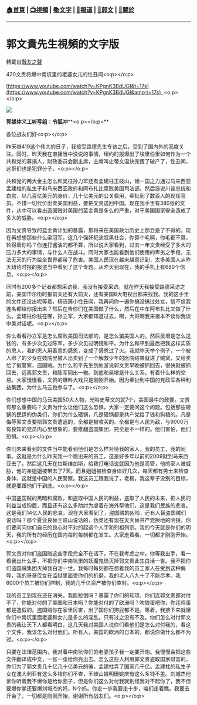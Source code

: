 ###  [:house:首頁](https://github.com/ourhimalayas/home) | [:tv:視頻](https://github.com/ourhimalayas/videos) | [:books:文字](https://github.com/ourhimalayas/txt) | [:newspaper:報道](https://github.com/ourhimalayas/news) | [:eagle:郭文](https://github.com/ourhimalayas/guomedia) | [:pray:關於](https://github.com/ourhimalayas/home/tree/master/about)
---
# 郭文貴先生視頻的文字版
轉載自[戰友之聲](http://littleantvoice.blogspot.com)

420文贵将爆中南坑里的老婆女儿的性丑闻<o:p></o:p>



[https://www.youtube.com/watch?v=KPgnK3BdUGI&t=17s](https://www.youtube.com/watch?v=KPgnK3BdUGI&amp;t=17s)  <o:p></o:p>



[![](https://1.bp.blogspot.com/-gEgWubBvOCY/WtpcVszaXaI/AAAAAAAAC7o/_J34e9P16jsirolXnbzHY2YktLGmztIsQCLcBGAs/s400/0420-1.PNG)](https://1.bp.blogspot.com/-gEgWubBvOCY/WtpcVszaXaI/AAAAAAAAC7o/_J34e9P16jsirolXnbzHY2YktLGmztIsQCLcBGAs/s1600/0420-1.PNG)

**郭媒体义工听写组：令狐冲****<o:p></o:p>**

各位战友们好<o:p></o:p>



昨天继419这个伟大的日子，我接受路德先生专访之后，受到了国内外的高度关注。同时，昨天我在直播当中没说的事情，纽约时报爆出了埃里伯里如何作为一个共和党的募捐人，财政委员会副主席，主席叫史蒂文温快完蛋了破产了，性丑闻，这哥们也是犯罪分子。<o:p></o:p>



共和党的两大金主怎么和吴征孙力军还有孟建柱王岐山，倾一国之力通过马来西亚孟建柱的私生子和马来西亚政府和阿布扎比腐败美国司法部。然后游说川普总统和白宫，以几百亿美元的身价，几十亿美元的公关费用，牵扯到了数百人的现任官员。不惜一切代价出卖美国利益，要把文贵送回中国。现在我手里有380张的文件，从中可以看出盗国贼对美国的蓝金黄是多么的严重，对于美国国家安全造成了多大的威胁。<o:p></o:p>



因为文贵导致的蓝金黄计划的暴露，那将来在美国政治历史上那会是了不得的。现在再想想那些什么梁冠军，这几个强奸犯流氓黑社会，你算个毛啊，你毛都不算，轮得着你吗？你连打酱油的都不算，所以说大家看到，过去一年文贵经受了多大的压力多大的事情，与什么人在战斗。同时大家也能看到他们使用的卑劣之手段，无法无天的行为给全世界都带了危害。美国人民现在越来越意识到，太多美国人从昨天纽约时报的报道当中看到了这个专题。从昨天到现在，我的手机上有680个信息。<o:p></o:p>



同时有200多个记者都想采访我，我没有接受采访。就在昨天我接受路德采访之前，美国华尔街时报前天还有大前天，还有美国6大电视台都来找我。我的这手里的文件还没出呢等着，杨洁篪小性丑闻，我再问你一遍你搞没搞过处女，信不信我连名都给你报出来？然后在告你们在美国做了什么，然后在中东阿布扎比又做了什么。孟建柱你钱在哪，孙立军，大家都知道过去，啊，大哥啊我来根本不谈你我谈中美对话呢。<o:p></o:p>



你么看看孙立军是怎么腐败美国司法部的，是怎么骗美国人的。然后吴增是怎么送钱的，有多少次见过陈军，多少次见过明镜和平。为什么和平到最后把我这样实质的恩人，我的恩人用善意的感恩，变成了感恩过了火。我就昨天举个例子，一个被人绑了的少女在妓院里被人出卖到了一个解救少年的医院结果就进了贼窝，又给卖给了假警察，盗国贼。为什么和平先生到处游说郭文贵早晚被抓回去，很快就被抓回去，远离郭文贵，和陈军同出一辙。到底和吴增是什么关系，有着什么样的交易。大家慢慢看，文贵的爆料大戏只是刚刚开始。因为牵扯到中国的党政军各种利益集团，为什么马云也参与了。<o:p></o:p>



你们想想中国的马云美国50大人物，光叫史蒂文的就7个，美国最牛的政要。文贵有那么重要吗？文贵为什么让他们这么恐惧，大家一定要问这个问题。包括那些砸锅的民运的伪类们，你们为什么砸锅，凡是砸锅都是共产党给了钱和狗粮的。凡是侮辱郭文贵要把郭文贵遣返的，全都是被收买的。全都是与人民为敌，与9000万有良知的党员内心里想象的，要推翻盗国集团，完全是不一样的。他们害怕，他们恐惧。<o:p></o:p>



你们未来看到的文件当中能看到他们是怎么样对待我的家人，我的员工，我的同事。这就是为什么昨天我一个跑出来的员工，这是好多年以前的2009就到马来西亚去了，然后这几天在拉斯维加斯，给我打电话说就因为他是高管，他的家人被威胁，他的亲姐姐被带去了7天。而且姐姐被检查身体好几次，每天都有男士来检查身体，这就是中国的人民警察。我这员工跟我说了，老板，我这辈子没别的目标，就是要跟他们干到底。<o:p></o:p>



中国盗国贼的黑暗和腐败，和盗取中国人民的利益，盗取了人民的未来，把人民的利益当成狗屁，而且还有这么多助纣为虐着在海外帮他们，这是我们民族的悲哀。这是我们14亿人民的悲哀。现在大家看到了，盗国贼的凶险，还有人替盗国贼们说话吗？那个夏业良替王岐山说话的，伪类还有现在天天替共产党擦地的明镜，你们要问问你们自己的良心对不对的起这个人字和列祖列宗。我的今天就是你们的明天，我的所有的经历在国内每时每刻都在发生。大家走着看，一切都才刚刚开始。<o:p></o:p>



郭文贵对你们盗国贼这些手段完全不在话下，不在我考虑之中。你等我出手，看一看我出什么手，不把你们中南坑里的妖魔鬼怪灭掉郭文贵此生白活一世。我不把你们盗国贼集团灭掉我白活一世。我每时每刻都在想着我的员工家人在受到这种侮辱，我的哥哥侄女在监狱里面受你们的折磨，我的老人八九十了不能尽孝。我6000个员工被你们控制，我的几千亿资产被你们查封。<o:p></o:p>



我的员工到现在还在消失，我能拉倒吗？暴露了你们的软项，你们连郭文贵都对付不了，你能对付的了美国和日本吗？你能对付的了欧洲吗？吹狼蛋吧你，你连鸡蛋都是造假的。盗国贼你在家里厉害，出了国你们狗屁都不是。等着，我接下来就爆你们中南坑里面老婆和女儿是多么的淫乱。只有过之没有不及。你们怎么对付郭文贵的我让天下人都看明白，这几天我对美国人说你们看他们是怎么对付我的，看这个文件，我该怎么对付他们。所有人，美国的欧洲的日本的，都说你做什么都不为过。<o:p></o:p>



只要在法律范围内，我对着中南坑你们的老婆孩子我一定要开炮。我慢慢会把这些文件翻译成中文，一张一张给你亮出去。怎么这些人利用郭文贵盗取国家财富的，你们为了郭文贵几十亿几十亿美元的骗，孟建柱弄了国家几千亿。孟建柱的私生子女在澳大利亚有这么多钱你们不查，王岐山姚明珊姚庆有这么多钱不差。刘城杰他爹你听着我不爆你是给你面子，但是你们这么对付我就别怪我对不起你了，我不但要爆你爹还要爆刘城杰的妈，N个妈。你走一步我要走十步，咱们走着瞧。我要去开会了，一切都是刚刚开始，谢谢所有战友们。<o:p></o:p>


  
<u></u><sub></sub><sup></sup><strike></strike>
